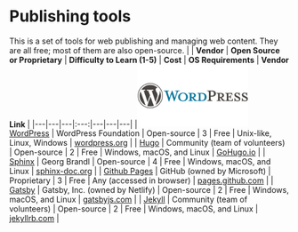 # Publishing tools
This is a set of tools for web publishing and managing web content. They are all free; most of them are also open-source.
|  | **Vendor** | **Open Source or Proprietary** | **Difficulty to Learn (1-5)** | **Cost** | **OS Requirements** | **Vendor Link** |
|---|---|---|:---:|---|---|---|
|<img src="WordPress-Logo-2008-present.jpg" alt="WordPress" width="200"/> [WordPress](WordPress.md) | WordPress Foundation | Open-source | 3 | Free | Unix-like, Linux, Windows | [wordpress.org](wordpress.org) |
| [Hugo](Hugo.md) | Community (team of volunteers) | Open-source | 2 | Free | Windows, macOS, and Linux | [GoHugo.io](GoHugo.io) |
| [Sphinx](Sphinx.md) | Georg Brandl | Open-source | 4 | Free | Windows, macOS, and Linux | [sphinx-doc.org](www.sphinx-doc.org) |
| [Github Pages](Github_Pages.md) | GitHub (owned by Microsoft) | Proprietary | 3 | Free | Any (accessed in browser) | [pages.github.com](pages.github.com) |
| [Gatsby](Gatsby.md) | Gatsby, Inc. (owned by Netlify) | Open-source | 2 | Free | Windows, macOS, and Linux | [gatsbyjs.com](gatsbyjs.com) |
| [Jekyll](Jekyll.md) | Community (team of volunteers) | Open-source | 2 | Free | Windows, macOS, and Linux | [jekyllrb.com](jekyllrb.com) |
